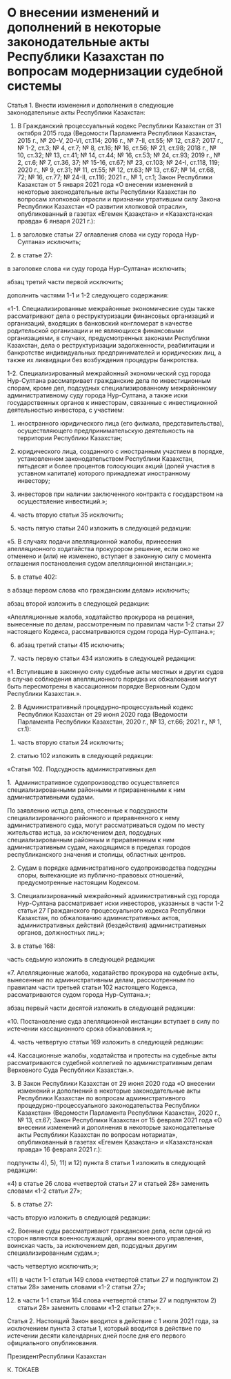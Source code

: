 # О внесении изменений и дополнений в некоторые законодательные акты Республики Казахстан по вопросам модернизации судебной системы 

Статья 1. Внести изменения и дополнения в следующие законодательные акты Республики Казахстан:

1. В Гражданский процессуальный кодекс Республики Казахстан от 31 октября 2015 года (Ведомости Парламента Республики Казахстан, 2015 г., № 20-V, 20-VI, ст.114; 2016 г., № 7-II, ст.55; № 12, ст.87; 2017 г., № 1-2, ст.3; № 4, ст.7; № 8, ст.16; № 16, ст.56; № 21, ст.98; 2018 г., № 10, ст.32; № 13, ст.41; № 14, ст.44; № 16, ст.53; № 24, ст.93; 2019 г., № 2, ст.6; № 7, ст.36, 37; № 15-16, ст.67; № 23, ст.103; № 24-I, ст.118, 119; 2020 г., № 9, cт.31; № 11, cт.55; № 12, ст.63; № 13, ст.67; № 14, ст.68, 72; № 16, ст.77; № 24-II, ст.116; 2021 г., № 1, ст.1; Закон Республики Казахстан от 5 января 2021 года «О внесении изменений в некоторые законодательные акты Республики Казахстан по вопросам хлопковой отрасли и признании утратившим силу Закона Республики Казахстан «О развитии хлопковой отрасли», опубликованный в газетах «Егемен Қазақстан» и «Казахстанская правда» 6 января 2021 г.):

1) в заголовке статьи 27 оглавления слова «и суду города Нур-Султана» исключить;

2) в статье 27:

в заголовке слова «и суду города Нур-Султана» исключить;

абзац третий части первой исключить;

дополнить частями 1-1 и 1-2 следующего содержания:

«1-1. Специализированные межрайонные экономические суды также рассматривают дела о реструктуризации финансовых организаций и организаций, входящих в банковский конгломерат в качестве родительской организации и не являющихся финансовыми организациями, в случаях, предусмотренных законами Республики Казахстан, дела о реструктуризации задолженности, реабилитации и банкротстве индивидуальных предпринимателей и юридических лиц, а также их ликвидации без возбуждения процедуры банкротства.

1-2. Специализированный межрайонный экономический суд города Нур-Султана рассматривает гражданские дела по инвестиционным спорам, кроме дел, подсудных специализированному межрайонному административному суду города Нур-Султана, а также иски государственных органов к инвесторам, связанные с инвестиционной деятельностью инвестора, с участием:

1) иностранного юридического лица (его филиала, представительства), осуществляющего предпринимательскую деятельность на территории Республики Казахстан;

2) юридического лица, созданного с иностранным участием в порядке, установленном законодательством Республики Казахстан, пятьдесят и более процентов голосующих акций (долей участия в уставном капитале) которого принадлежат иностранному инвестору;

3) инвесторов при наличии заключенного контракта с государством на осуществление инвестиций.»;

3) часть вторую статьи 35 исключить;

4) часть пятую статьи 240 изложить в следующей редакции:

«5. В случаях подачи апелляционной жалобы, принесения апелляционного ходатайства прокурором решение, если оно не отменено и (или) не изменено, вступает в законную силу с момента оглашения постановления судом апелляционной инстанции.»;

5) в статье 402:

в абзаце первом слова «по гражданским делам» исключить;

абзац второй изложить в следующей редакции:

«Апелляционные жалоба, ходатайство прокурора на решения, вынесенные по делам, рассмотренным по правилам части 1-2 статьи 27 настоящего Кодекса, рассматриваются судом города Нур-Султана.»;

6) абзац третий статьи 415 исключить;

7) часть первую статьи 434 изложить в следующей редакции:

«1. Вступившие в законную силу судебные акты местных и других судов в случае соблюдения апелляционного порядка их обжалования могут быть пересмотрены в кассационном порядке Верховным Судом Республики Казахстан.».

2. В Административный процедурно-процессуальный кодекс Республики Казахстан от 29 июня 2020 года (Ведомости Парламента Республики Казахстан, 2020 г., № 13, ст.66; 2021 г., № 1, ст.1):

1) часть вторую статьи 24 исключить;

2) статью 102 изложить в следующей редакции:

«Статья 102. Подсудность административных дел

1.  Административное судопроизводство осуществляется специализированными районными и приравненными к ним административными судами. 

По заявлению истца дела, отнесенные к подсудности специализированного районного и приравненного к нему административного суда, могут рассматриваться судом по месту жительства истца, за исключением дел, подсудных специализированным районным и приравненным к ним административным судам, находящимся в пределах городов республиканского значения и столицы, областных центров. 

2. Судам в порядке административного судопроизводства подсудны споры, вытекающие из публично-правовых отношений, предусмотренные настоящим Кодексом.

3. Специализированный межрайонный административный суд города Нур-Султана рассматривает иски инвесторов, указанных в части 1-2 статьи 27 Гражданского процессуального кодекса Республики Казахстан, по обжалованию административных актов, административных действий (бездействия) административных органов, должностных лиц.»;

3) в статье 168: 

часть седьмую изложить в следующей редакции:

«7. Апелляционные жалоба, ходатайство прокурора на судебные акты, вынесенные по административным делам, рассмотренным по правилам части третьей статьи 102 настоящего Кодекса, рассматриваются судом города Нур-Султана.»;

абзац первый части десятой изложить в следующей редакции:

«10. Постановление суда апелляционной инстанции вступает в силу по истечении кассационного срока обжалования.»;

4) часть четвертую статьи 169 изложить в следующей редакции:

«4. Кассационные жалобы, ходатайства и протесты на судебные акты рассматриваются судебной коллегией по административным делам Верховного Суда Республики Казахстан.».

3. В Закон Республики Казахстан от 29 июня 2020 года «О внесении изменений и дополнений в некоторые законодательные акты Республики Казахстан по вопросам административного процедурно-процессуального законодательства Республики Казахстан» (Ведомости Парламента Республики Казахстан, 2020 г., № 13, cт.67; Закон Республики Казахстан от 15 февраля 2021 года «О внесении изменений и дополнения в некоторые законодательные акты Республики Казахстан по вопросам нотариата», опубликованный в газетах «Егемен Қазақстан» и «Казахстанская правда» 16 февраля 2021 г.):

подпункты 4), 5), 11) и 12) пункта 8 статьи 1 изложить в следующей редакции:

«4) в статье 26 слова «четвертой статьи 27 и статьей 28» заменить словами «1-2 статьи 27»;

5) в статье 27:

часть вторую изложить в следующей редакции:

«2. Военные суды рассматривают гражданские дела, если одной из сторон являются военнослужащий, органы военного управления, воинская часть, за исключением дел, подсудных другим специализированным судам.»;

часть четвертую исключить;»;

«11) в части 1-1 статьи 149 слова «четвертой статьи 27 и подпунктом 2) статьи 28» заменить словами «1-2 статьи 27»;

12) в части 1-1 статьи 164 слова «четвертой статьи 27 и подпунктом 2) статьи 28» заменить словами «1-2 статьи 27»;».

Статья 2. Настоящий Закон вводится в действие с 1 июля 2021 года, за исключением пункта 3 статьи 1, который вводится в действие по истечении десяти календарных дней после дня его первого официального опубликования.

ПрезидентРеспублики Казахстан

К. ТОКАЕВ

